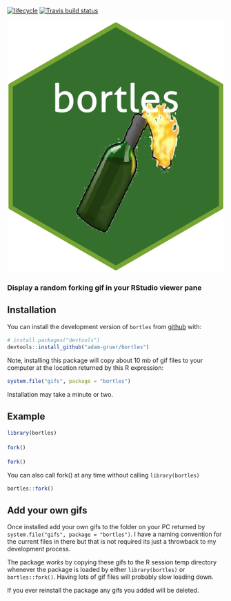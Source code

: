 [![lifecycle](https://img.shields.io/badge/lifecycle-experimental-orange.svg)](https://www.tidyverse.org/lifecycle/#experimental)   [![Travis build status](https://travis-ci.org/adam-gruer/bortles.svg?branch=master)](https://travis-ci.org/adam-gruer/bortles)



![bortles hex sticker](inst/figures/imgfile.png "Package hex sticker")

### Display a random forking gif in your RStudio viewer pane

## Installation

You can install the development version of `bortles` from [github](https://www.github.com) with:

``` r
# install.packages("devtools")
devtools::install_github("adam-gruer/bortles")
```
Note, installing this package will copy about 10 mb of gif files to your computer at the location returned by this R expression:

``` r
system.file("gifs", package = "bortles")
```
Installation may take a minute or two.


## Example

``` r
library(bortles)

fork()

fork()
```
You can also call fork() at any time without calling `library(bortles)`

``` r
bortles::fork()
```

## Add your own gifs

Once installed add your own gifs to the folder on your PC returned by `system.file("gifs", package = "bortles")`. I have a naming convention for the current files in there but that is not required its just a throwback to my development process.

The package *works* by copying these gifs to the R session temp directory whenever the package is loaded by either `library(bortles)` or `bortles::fork()`.  Having lots of gif files will probably slow loading down.

If you ever reinstall the package any gifs you added will be deleted.


